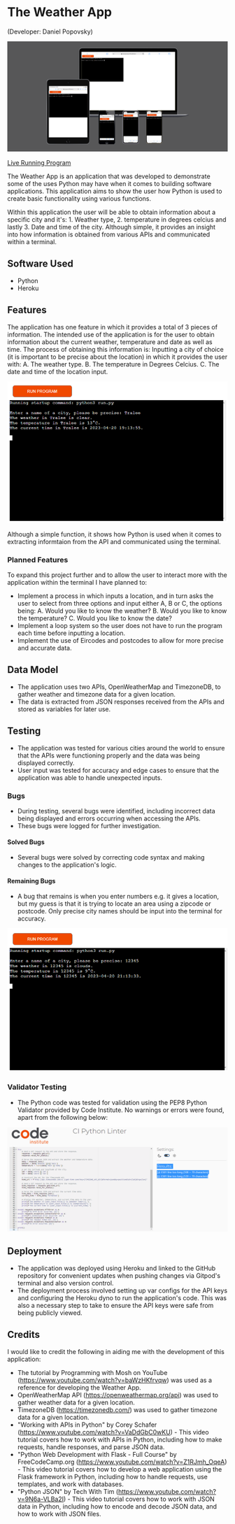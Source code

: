 # The Weather App
(Developer: Daniel Popovsky)

![Mockup Image](pythondocs/mockup.png)

[Live Running Program](https://weather-app-project-3.herokuapp.com/)

The Weather App is an application that was developed to demonstrate some of the uses Python may have when it comes to building software applications. This application aims to show the user how Python is used to create basic functionality using various functions.

Within this application the user will be able to obtain information about a specific city and it's: 1. Weather type, 2. temperature in degrees celcius and lastly 3. Date and time of the city. Although simple, it provides an insight into how information is obtained from various APIs and communicated within a terminal.

## Software Used
- Python
- Heroku

## Features
The application has one feature in which it provides a total of 3 pieces of information. The intended use of the application is for the user to obtain information about the current weather, temperature and date as well as time. The process of obtaining this information is: Inputting a city of choice (it is important to be precise about the location) in which it provides the user with:
A. The weather type.
B. The temperature in Degrees Celcius.
C. The date and time of the location input.

![Application Snapshot](pythondocs/snapshot.PNG)

Although a simple function, it shows how Python is used when it comes to extracting informtaion from the API and communicated using the terminal.

### Planned Features
To expand this project further and to allow the user to interact more with the application within the terminal I have planned to:
- Implement a process in which inputs a location, and in turn asks the user to select from three options and input either A, B or C, the options being:
A. Would you like to know the weather?
B. Would you like to know the temperature?
C. Would you like to know the date?
- Implement a loop system so the user does not have to run the program each time before inputting a location.
- Implement the use of Eircodes and postcodes to allow for more precise and accurate data.

## Data Model
- The application uses two APIs, OpenWeatherMap and TimezoneDB, to gather weather and timezone data for a given location.
- The data is extracted from JSON responses received from the APIs and stored as variables for later use.

## Testing
- The application was tested for various cities around the world to ensure that the APIs were functioning properly and the data was being displayed correctly.
- User input was tested for accuracy and edge cases to ensure that the application was able to handle unexpected inputs.

### Bugs
- During testing, several bugs were identified, including incorrect data being displayed and errors occurring when accessing the APIs.
- These bugs were logged for further investigation.

#### Solved Bugs
- Several bugs were solved by correcting code syntax and making changes to the application's logic.

#### Remaining Bugs
- A bug that remains is when you enter numbers e.g. it gives a location, but my guess is that it is trying to locate an area using a zipcode or postcode. Only precise city names should be input into the terminal for accuracy.

![Bug](pythondocs/bug.PNG)

### Validator Testing
- The Python code was tested for validation using the PEP8 Python Validator provided by Code Institute. No warnings or errors were found, apart from the following below:

![Validation Testing](pythondocs/validation.PNG)

## Deployment
- The application was deployed using Heroku and linked to the GitHub repository for convenient updates when pushing changes via Gitpod's terminal and also version control.
- The deployment process involved setting up var configs for the API keys and configuring the Heroku dyno to run the application's code. This was also a necessary step to take to ensure the API keys were safe from being publicly viewed. 

## Credits
I would like to credit the following in aiding me with the development of this application:
- The tutorial by Programming with Mosh on YouTube (https://www.youtube.com/watch?v=baWzHKfrvqw) was used as a reference for developing the Weather App.
- OpenWeatherMap API (https://openweathermap.org/api) was used to gather weather data for a given location.
- TimezoneDB (https://timezonedb.com/) was used to gather timezone data for a given location.
- "Working with APIs in Python" by Corey Schafer (https://www.youtube.com/watch?v=VaDdGbC0wKU) - This video tutorial covers how to work with APIs in Python, including how to make requests, handle responses, and parse JSON data.
- "Python Web Development with Flask - Full Course" by FreeCodeCamp.org (https://www.youtube.com/watch?v=Z1RJmh_OqeA) - This video tutorial covers how to develop a web application using the Flask framework in Python, including how to handle requests, use templates, and work with databases.
- "Python JSON" by Tech With Tim (https://www.youtube.com/watch?v=9N6a-VLBa2I) - This video tutorial covers how to work with JSON data in Python, including how to encode and decode JSON data, and how to work with JSON files.

